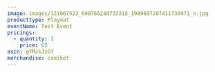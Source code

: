 ```yaml
---
image: images/121067523_698765240732315_1989607287411730971_n.jpg
producttype: Playmat
eventName: Test Event
pricings:
  - quantity: 1
    price: 65
asin: gfMzkJzGf
merchandise: comiket
---
```

